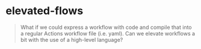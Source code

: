 # elevated-flows

> What if we could express a workflow with code and compile that into a regular Actions workflow file (i.e. yaml). Can we elevate workflows a bit with the use of a high-level language?
